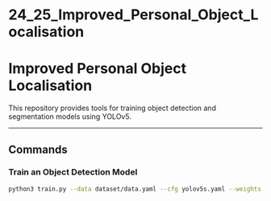# 24_25_Improved_Personal_Object_Localisation
# Improved Personal Object Localisation

This repository provides tools for training object detection and segmentation models using YOLOv5.

---

## **Commands**

### **Train an Object Detection Model**
```bash
python3 train.py --data dataset/data.yaml --cfg yolov5s.yaml --weights '' --batch-size 8